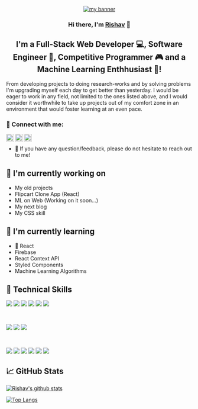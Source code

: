 <p align="center">
  <a href="https://rishav-learnerml.github.io/rishav-chatterjee-resume2022/" target="_blank" rel="noreferrer"><img src="https://drive.google.com/file/d/1tbzyWhTogdHC7PxITZrPJhIbEC9dsN7c/view?usp=sharing" alt="my banner"></a>
</p>

<h3 align="center">
Hi there, I'm <a href="https://www.linkedin.com/in/rishav-chatterjee-384505173/" target="_blank" rel="noreferrer">Rishav</a> 👋
</h3>

<h2 align="center">
I'm a Full-Stack Web Developer 💻, Software Engineer 🤵, Competitive Programmer 🎮 and a Machine Learning Enthhusiast 🤖!
</h2> 

From developing projects to doing research-works and by solving problems I'm upgrading myself each day to get better than yesterday. I would be eager to work in any field, not limited to the ones listed above, and I would consider it worthwhile to take up projects out of my comfort zone in an environment that would foster learning at an even pace. 


### 🤝 Connect with me:

<a href="https://www.linkedin.com/in/rishav-chatterjee-384505173/"><img align="left" src="https://raw.githubusercontent.com/yushi1007/yushi1007/main/images/linkedin.svg" alt="Rishav | LinkedIn" width="21px"/></a>
<a href="mailto:crishav01@gmail.com"><img align="left" src="https://logos-world.net/wp-content/uploads/2020/11/Gmail-Logo.png" alt="Rishav | Mail" width="21px"/></a>
<a href="https://www.codechef.com/users/rishav_learner/"><img align="left" src="https://res.cloudinary.com/crunchbase-production/image/upload/c_lpad,f_auto,q_auto:eco,dpr_1/zruiknbedz8yqafxbazb" alt="Rishav | Codechef" width="21px"/></a>
</br>
- 💬 If you have any question/feedback, please do not hesitate to reach out to me!

## 🔭 I'm currently working on

- My old projects
- Flipcart Clone App (React)
- ML on Web (Working on it soon...)
- My next blog
- My CSS skill

## 🌱 I'm currently learning

- 📱 React
- Firebase
- React Context API
- Styled Components  
- Machine Learning Algorithms

## 💼 Technical Skills

![](https://img.shields.io/badge/Code-React-informational?style=flat&logo=react&color=61DAFB)
![](https://img.shields.io/badge/Code-Redux-informational?style=flat&logo=Redux&color=764ABC)
![](https://img.shields.io/badge/Code-JavaScript-informational?style=flat&logo=JavaScript&color=F7DF1E)
![](https://img.shields.io/badge/Code-HTML5-informational?style=flat&logo=HTML5&color=E34F26)
![](https://img.shields.io/badge/Code-PostgreSQL-informational?style=flat&logo=PostgreSQL&color=336791)
![](https://img.shields.io/badge/Code-SQLite-informational?style=flat&logo=SQLite&color=003B57)

</br>

![](https://img.shields.io/badge/Style-Bootstrap-informational?style=flat&logo=Bootstrap&color=7952B3)
![](https://img.shields.io/badge/Style-CSS3-informational?style=flat&logo=CSS3&color=1572B6)
![](https://img.shields.io/badge/Style-styled--components-informational?style=flat&logo=styled-components&color=DB7093)


</br>

![](https://img.shields.io/badge/Tools-Figma-informational?style=flat&logo=Figma&color=F24E1E)
![](https://img.shields.io/badge/Tools-NPM-informational?style=flat&logo=NPM&color=CB3837)
![](https://img.shields.io/badge/Tools-Heroku-informational?style=flat&logo=Heroku&color=430098)
![](https://img.shields.io/badge/Tools-Netlify-informational?style=flat&logo=netlify&color=00C7B7)
![](https://img.shields.io/badge/Tools-Git-informational?style=flat&logo=Git&color=F05032)
![](https://img.shields.io/badge/Tools-GitHub-informational?style=flat&logo=GitHub&color=181717)


## 📈 GitHub Stats 

[![Rishav's github stats](https://github-readme-stats.vercel.app/api?username=rishav_learnerml)](https://github.com/rishav_learnerml)

[![Top Langs](https://github-readme-stats.vercel.app/api/top-langs/?username=rishav_learnerml&layout=compact)](https://github.com/rishav_learnerml)
